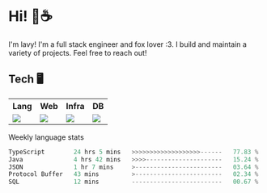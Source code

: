 # Hi! 🦊☕

I'm lavy! I'm a full stack engineer and fox lover :3. I build and maintain a variety of projects. Feel free to reach out!

## Tech 🖥️

<table>
  <tr>
    <tr>
      <th>Lang</th>
      <th>Web</th>
      <th>Infra</th>
      <th>DB</th>
    </tr>
    <td valign="top">
      <img src="https://skillicons.dev/icons?i=ts,go,python,java&perline=8" />
    </td>
    <td valign="top">
      <img src="https://skillicons.dev/icons?i=react,nextjs,django,svelte,graphql,apollo,emotion,electron,vite,styledcomponents,threejs&perline=8" />
    </td>
    <td valign="top">
      <img src="https://skillicons.dev/icons?i=terraform,aws,cf,gcp,vercel&perline=8" />
    </td>  
    <td valign="top">
      <img src="https://skillicons.dev/icons?i=mongo,postgres,redis&perline=8" />
    </td>
  </tr>
</table>

Weekly language stats
<!--START_SECTION:waka-->

```rust
TypeScript        24 hrs 5 mins   >>>>>>>>>>>>>>>>>>>------   77.83 %
Java              4 hrs 42 mins   >>>>---------------------   15.24 %
JSON              1 hr 7 mins     >------------------------   03.64 %
Protocol Buffer   43 mins         >------------------------   02.34 %
SQL               12 mins         -------------------------   00.67 %
```

<!--END_SECTION:waka-->
